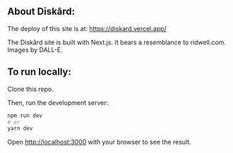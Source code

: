 ## About Diskârd:

The deploy of this site is at: https://diskard.vercel.app/

The Diskârd site is built with Next.js. It bears a resemblance to ridwell.com.  Images by DALL-E.

## To run locally:

Clone this repo.

Then, run the development server:

```bash
npm run dev
# or
yarn dev
```

Open [http://localhost:3000](http://localhost:3000) with your browser to see the result.
